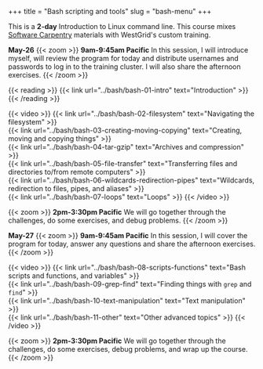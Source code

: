 +++
title = "Bash scripting and tools"
slug = "bash-menu"
+++

This is a **2-day** Introduction to Linux command line. This course mixes
[Software Carpentry](https://software-carpentry.org) materials with WestGrid's custom training.

<!-- * online reading and videos -->
<!-- - most of this time: watching pre-recorded videos and doing exercises on their own -->
<!-- - set the pace through 1hr-long Zoom sessions -->

**May-26**
{{< zoom >}}
<b>9am-9:45am Pacific</b> In this session, I will introduce myself, will review the program for today and
distribute usernames and passwords to log in to the training cluster. I will also share the afternoon
exercises.
{{< /zoom >}}

{{< reading >}}
{{< link url="../bash/bash-01-intro" text="Introduction" >}}
{{< /reading >}}<br>

{{< video >}}
{{< link url="../bash/bash-02-filesystem" text="Navigating the filesystem" >}}<br>
{{< link url="../bash/bash-03-creating-moving-copying" text="Creating, moving and copying things" >}}<br>
{{< link url="../bash/bash-04-tar-gzip" text="Archives and compression" >}}<br>
{{< link url="../bash/bash-05-file-transfer" text="Transferring files and directories to/from remote computers" >}}<br>
{{< link url="../bash/bash-06-wildcards-redirection-pipes" text="Wildcards, redirection to files, pipes, and aliases" >}}<br>
{{< link url="../bash/bash-07-loops" text="Loops" >}}
{{< /video >}}<br>

{{< zoom >}}
<b>2pm-3:30pm Pacific</b> We will go together through the challenges, do some exercises, and debug problems.
{{< /zoom >}}

**May-27**
{{< zoom >}}
<b>9am-9:45am Pacific</b> In this session, I will cover the program for today, answer any questions and
share the afternoon exercises.
{{< /zoom >}}

{{< video >}}
{{< link url="../bash/bash-08-scripts-functions" text="Bash scripts and functions, and variables" >}}<br>
{{< link url="../bash/bash-09-grep-find" text="Finding things with `grep` and `find`" >}}<br>
{{< link url="../bash/bash-10-text-manipulation" text="Text manipulation" >}}<br>
{{< link url="../bash/bash-11-other" text="Other advanced topics" >}}
{{< /video >}}<br>

{{< zoom >}}
<b>2pm-3:30pm Pacific</b> We will go together through the challenges, do some exercises, debug problems, and
wrap up the course.
{{< /zoom >}}
